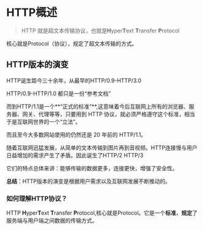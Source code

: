 # HTTP概述

> HTTP 就是超文本传输协议，也就是**H**yper**T**ext **T**ransfer **P**rotocol

核心就是Protocol（协议），规定了超文本传输的方式。



## HTTP版本的演变

HTTP诞生距今三十余年，从最早的HTTP/0.9-HTTP/3.0

HTTP/0.9-HTTP/1.0 都只是一份“参考文档”

而到HTTP/1.1是一个**“正式的标准”**,这意味着今后互联网上所有的浏览器、服务器、网关、代理等等，只要用到 HTTP 协议，就必须严格遵守这个标准，相当于是互联网世界的一个“立法”。

而且至今大多数网站使用的仍然还是 20 年前的 HTTP/1.1。



随着互联网迅猛发展，从简单的文本传输到图片再到音视频。HTTP连接慢与用户日益增加的需求产生了矛盾。因此诞生了HTTP/2 HTTP/3

它们的特点总体来讲：能够传输的数据更多，连接更快，增强了安全性。



**总结**：HTTP版本的演变是根据用户需求以及互联网发展不断推动的。



### 如何理解HTTP协议？

HTTP **H**yper**T**ext **T**ransfer **P**rotocol,核心就是Protocol。它是一个**标准**，**规定**了服务端与用户端之间数据的传输方式。